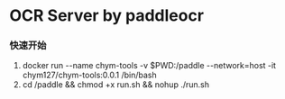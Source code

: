 # OCR Server by paddleocr

### 快速开始

1. docker run --name chym-tools -v $PWD:/paddle --network=host -it chym127/chym-tools:0.0.1 /bin/bash
2. cd /paddle && chmod +x run.sh && nohup ./run.sh